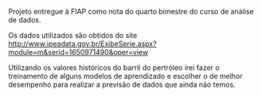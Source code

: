 Projeto entregue à FIAP como nota do quarto bimestre do curso de análise de dados.

Os dados utilizados são obtidos do site http://www.ipeadata.gov.br/ExibeSerie.aspx?module=m&serid=1650971490&oper=view

Utilizando os valores históricos do barril do pertróleo irei fazer o treinamento de alguns modelos de aprendizado e escolher o de melhor desempenho para realizar a previsão de dados que ainda não temos.
